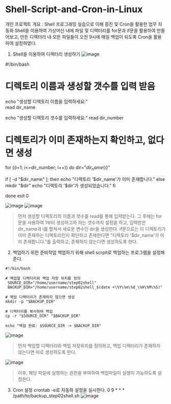 # Shell-Script-and-Cron-in-Linux
개인 프로젝트 개요
: Shell 프로그래밍 실습으로 이해 증진 및 Cron을 활용한 업무 자동화
  Shell을 이용하여 가상머신 내에 파일 및 디렉터리를 for문과 if문을 활용하여 만들어보고, 만든 디렉터리 내 모든 파일들이 오전 9시에 매일 백업이 되도록 Cron을 활용하여 설정하였다.

  1. Shell을 이용하여 디렉터리 생성하기
  ![image](https://github.com/user-attachments/assets/f81f5c56-dd9e-4949-a671-9519e5c5a1df)

  #!/bin/bash

  # 디렉토리 이름과 생성할 갯수를 입력 받음
  echo "생성할 디렉토리 이름을 입력하세요:"  
  read dir_name

  echo "생성할 디렉토리 갯수를 입력하세요:"
  read dir_number

  # 디렉토리가 이미 존재하는지 확인하고, 없다면 생성
  for ((i=1; i<=dir_number; i++))
  do
      dir="${dir_name}${i}"

  if [ -d "$dir_name" ]; then
      echo "디렉토리 '$dir_name'가 이미 존재합니다."
  else
      mkdir "$dir"
      echo "디렉토리 '$dir'가 생성되었습니다."
  fi

  done
  exit 0

  ![image](https://github.com/user-attachments/assets/48e222f4-f25c-4a2d-8185-57180c404d7d)
  ![image](https://github.com/user-attachments/assets/d55625e2-7de4-4fde-959c-a8edf4230d2c)


  > 먼저 생성할 디렉토리의 이름과 갯수를 read를 통해 입력받는다. 그 후에는 for문을 사용하여 1부터 생성하고자 하는 갯수까지 설정을 하고, 입력받은 dir_name과 i를 합쳐서 새로운 변수인 dir을 생성한다. if문으로는 이 디렉토리가 이미 존재하는 디렉토리인지 확인하고 존재한다면 "디렉토리 '$dir_name'가 이미 존재합니다."를 출력하고, 존재하지 않는다면 생성하도록 한다.

  2. 백업하기 위한 준비작업
     백업하기 위해 shell scrpit로 백업하는 프로그램을 설정해준다.

    #!/bin/bash

    # 백업할 디렉터리와 백업 저장 위치를 정의
     SOURCE_DIR="/home/username/step02shell"
     BACKUP_DIR="/home/username/step02shell_$(date +\%Y\%m\%d_\%H\%M\%S)"

    # 백업 디렉터리가 존재하지 않으면 생성
    mkdir -p "$BACKUP_DIR"

    # 디렉터리를 복사하여 백업
    cp -r "$SOURCE_DIR" "$BACKUP_DIR"

    echo "백업 완료: $SOURCE_DIR -> $BACKUP_DIR"

  ![image](https://github.com/user-attachments/assets/d3050a33-864f-4eef-8afd-82bf4ff5294f)
  > 먼저 백업할 디렉터리와 백업 저장위치를 정의하고, 백업 디렉터리가 존재하지 않는다면 따로 생성하도록 한다.

  ![image](https://github.com/user-attachments/assets/b8e215e8-472f-4d34-bd4c-714ef39d1791)
  > 이후, 해당 파일에 실행하는 권한을 부여하여 백업파일이 실행이 가능하도록 설정한다.

  3. Cron 설정
     crontab -e로 자동화 설정을 실시한다.
     0 9 * * * /path/to/backup_step02shell.sh
     ![image](https://github.com/user-attachments/assets/9f4f8d31-cb0b-430e-9755-6d9085873e1b)
